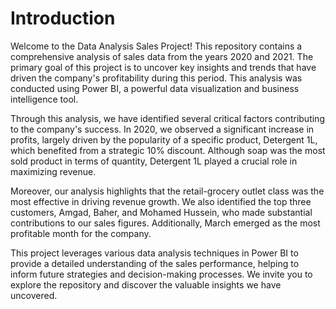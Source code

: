 # Introduction

Welcome to the Data Analysis Sales Project! This repository contains a comprehensive analysis of sales data from the years 2020 and 2021. The primary goal of this project is to uncover key insights and trends that have driven the company's profitability during this period. This analysis was conducted using Power BI, a powerful data visualization and business intelligence tool.

Through this analysis, we have identified several critical factors contributing to the company's success. In 2020, we observed a significant increase in profits, largely driven by the popularity of a specific product, Detergent 1L, which benefited from a strategic 10% discount. Although soap was the most sold product in terms of quantity, Detergent 1L played a crucial role in maximizing revenue.

Moreover, our analysis highlights that the retail-grocery outlet class was the most effective in driving revenue growth. We also identified the top three customers, Amgad, Baher, and Mohamed Hussein, who made substantial contributions to our sales figures. Additionally, March emerged as the most profitable month for the company.

This project leverages various data analysis techniques in Power BI to provide a detailed understanding of the sales performance, helping to inform future strategies and decision-making processes. We invite you to explore the repository and discover the valuable insights we have uncovered.
